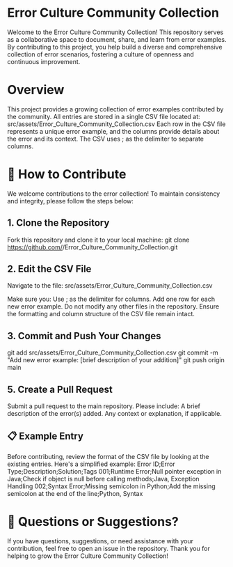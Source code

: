 # Error Culture Community Collection

Welcome to the Error Culture Community Collection! This repository serves as a collaborative space to document, share, and learn from error examples. By contributing to this project, you help build a diverse and comprehensive collection of error scenarios, fostering a culture of openness and continuous improvement.

#  Overview

This project provides a growing collection of error examples contributed by the community. All entries are stored in a single CSV file located at:
src/assets/Error_Culture_Community_Collection.csv
Each row in the CSV file represents a unique error example, and the columns provide details about the error and its context. The CSV uses ; as the delimiter to separate columns.

# 🌟 How to Contribute

We welcome contributions to the error collection! To maintain consistency and integrity, please follow the steps below:
## 1. Clone the Repository

Fork this repository and clone it to your local machine:
git clone https://github.com/<your-username>/Error_Culture_Community_Collection.git

## 2. Edit the CSV File
Navigate to the file:
src/assets/Error_Culture_Community_Collection.csv

Make sure you:
    Use ; as the delimiter for columns.
    Add one row for each new error example.
    Do not modify any other files in the repository.
    Ensure the formatting and column structure of the CSV file remain intact.

## 3. Commit and Push Your Changes
git add src/assets/Error_Culture_Community_Collection.csv
git commit -m "Add new error example: [brief description of your addition]"
git push origin main

## 5. Create a Pull Request
Submit a pull request to the main repository. Please include:
    A brief description of the error(s) added.
    Any context or explanation, if applicable.

## 📋 Example Entry
Before contributing, review the format of the CSV file by looking at the existing entries. Here's a simplified example:
Error ID;Error Type;Description;Solution;Tags
001;Runtime Error;Null pointer exception in Java;Check if object is null before calling methods;Java, Exception Handling
002;Syntax Error;Missing semicolon in Python;Add the missing semicolon at the end of the line;Python, Syntax

# 📧 Questions or Suggestions?

If you have questions, suggestions, or need assistance with your contribution, feel free to open an issue in the repository.
Thank you for helping to grow the Error Culture Community Collection!
